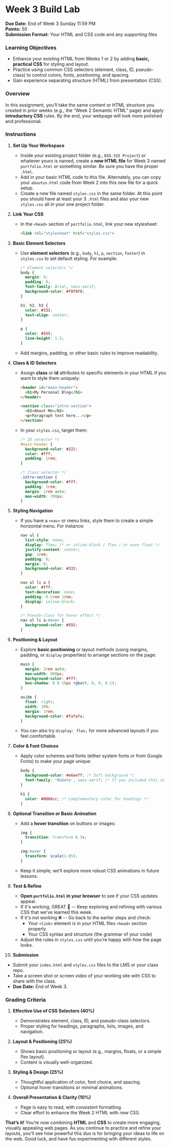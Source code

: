 # Week 3 Build Lab

**Due Date:** End of Week 3 Sunday 11:59 PM  
**Points:** 50  
**Submission Format:** Your HTML and CSS code and any supporting files

### Learning Objectives
- Enhance your existing HTML from Weeks 1 or 2 by adding **basic, practical CSS** for styling and layout.  
- Practice using common CSS selectors (element, class, ID, pseudo-class) to control colors, fonts, positioning, and spacing.  
- Gain experience separating structure (HTML) from presentation (CSS).


### Overview
In this assignment, you’ll take the same content or HTML structure you created in prior weeks (e.g., the “Week 2 Semantic HTML” page) and apply **introductory CSS** rules. By the end, your webpage will look more polished and professional.


### Instructions

1. **Set Up Your Workspace**  
   - Inside your existing project folder (e.g., `DIG-315 Project`) or whatever yours is named, create a **new HTML file** for Week 3 named `portfolio.html` or something similar. Be sure you have the proper `.html`.  
   - Add in your basic HTML code to this file. Alternately, you can copy your `aboutus.html` code from Week 2 into this new file for a quick setup.  
   - Create a new file named `styles.css` in the same folder. At this point you should have at least your 3 `.html` files and also your new `styles.css` all in your one project folder.

2. **Link Your CSS**  
   - In the `<head>` section of `portfolio.html`, link your new stylesheet:
     ```html
     <link rel="stylesheet" href="styles.css">
     ```

3. **Basic Element Selectors**  
   - Use **element selectors** (e.g., `body`, `h1`, `p`, `section`, `footer`) in `styles.css` to set default styling. For example:
     ```css
     /* Element selectors */
     body {
       margin: 0;
       padding: 0;
       font-family: Arial, sans-serif;
       background-color: #f0f0f0;
     }

     h1, h2, h3 {
       color: #333;
       text-align: center;
     }

     p {
       color: #555;
       line-height: 1.5;
     }
     ```
   - Add margins, padding, or other basic rules to improve readability.

4. **Class & ID Selectors**  
   - Assign **class** or **id** attributes to specific elements in your HTML if you want to style them uniquely:
     ```html
     <header id="main-header">
       <h1>My Personal Blog</h1>
     </header>

     <section class="intro-section">
       <h2>About Me</h2>
       <p>Paragraph text here...</p>
     </section>
     ```
   - In your `styles.css`, target them:
     ```css
     /* ID selector */
     #main-header {
       background-color: #222;
       color: #fff;
       padding: 1rem;
     }

     /* Class selector */
     .intro-section {
       background-color: #fff;
       padding: 2rem;
       margin: 1rem auto;
       max-width: 700px;
     }
     ```

5. **Styling Navigation**  
   - If you have a `<nav>` or menu links, style them to create a simple horizontal menu. For instance:
     ```css
     nav ul {
       list-style: none;
       display: flex; /* or inline-block / flex / or even float */
       justify-content: center;
       gap: 1rem;
       padding: 0;
       margin: 0;
       background-color: #333;
     }

     nav ul li a {
       color: #fff;
       text-decoration: none;
       padding: 0.5rem 1rem;
       display: inline-block;
     }

     /* Pseudo-class for hover effect */
     nav ul li a:hover {
       background-color: #555;
     }
     ```

6. **Positioning & Layout**  
   - Explore **basic positioning** or layout methods (using margins, padding, or `display` properties) to arrange sections on the page:
     ```css
     main {
       margin: 2rem auto;
       max-width: 800px;
       background-color: #fff;
       box-shadow: 0 0 10px rgba(0, 0, 0, 0.1);
     }

     aside {
       float: right;
       width: 30%;
       margin: 1rem;
       background-color: #fafafa;
     }
     ```
   - You can also try `display: flex;` for more advanced layouts if you feel comfortable.

7. **Color & Font Choices**  
   - Apply color schemes and fonts (either system fonts or from Google Fonts) to make your page unique:
     ```css
     body {
       background-color: #e6eeff; /* Soft background */
       font-family: 'Roboto', sans-serif; /* If you included this in your <head> */
     }

     h1 {
       color: #0066cc; /* Complementary color for headings */
     }
     ```

8. **Optional Transition or Basic Animation**  
   - Add a **hover transition** on buttons or images:
     ```css
     img {
       transition: transform 0.3s;
     }

     img:hover {
       transform: scale(1.05);
     }
     ```
   - Keep it simple; we’ll explore more robust CSS animations in future lessons.

9. **Test & Refine**  
   - **Open `portfolio.html` in your browser** to see if your CSS updates appear.
   - If it's working, GREAT 🎉 -- Keep exploring and refining with various CSS that we've learned this week.
   - If it's not working ❌ -- Go back to the earlier steps and check:
      - Your `<link>` element is in your HTML files `<head>` section properly.
      - Your CSS syntax and structure (the grammar of your code)
   - Adjust the rules in `styles.css` until you’re happy with how the page looks.

10. **Submission**  
   - Submit your `index.html` and `styles.css` files to the LMS or your class repo.
   - Take a screen shot or screen video of your working site with CSS to share with the class.
   - **Due Date:** End of Week 3.


### Grading Criteria
1. **Effective Use of CSS Selectors (40%)**  
   - Demonstrates element, class, ID, and pseudo-class selectors.  
   - Proper styling for headings, paragraphs, lists, images, and navigation.  

2. **Layout & Positioning (25%)**  
   - Shows basic positioning or layout (e.g., margins, floats, or a simple flex layout).  
   - Content is visually well-organized.  

3. **Styling & Design (25%)**  
   - Thoughtful application of color, font choice, and spacing.  
   - Optional hover transitions or minimal animations.  

4. **Overall Presentation & Clarity (10%)**  
   - Page is easy to read, with consistent formatting.  
   - Clear effort to enhance the Week 2 HTML with new CSS.


**That’s it!** You’re now combining **HTML** and **CSS** to create more engaging, visually appealing web pages. As you continue to practice and refine your layouts, you’ll see how powerful this duo is for bringing your ideas to life on the web. Good luck, and have fun experimenting with different styles.
